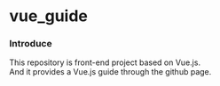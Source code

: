 # vue_guide

### Introduce
This repository is front-end project based on Vue.js.<br>
And it provides a Vue.js guide through the github page.